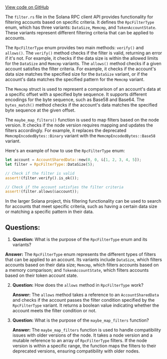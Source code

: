 [View code on GitHub](https://github.com/solana-labs/solana/blob/master/rpc-client-api/src/filter.rs)

The `filter.rs` file in the Solana RPC client API provides functionality for filtering accounts based on specific criteria. It defines the `RpcFilterType` enum, which has three variants: `DataSize`, `Memcmp`, and `TokenAccountState`. These variants represent different filtering criteria that can be applied to accounts.

The `RpcFilterType` enum provides two main methods: `verify()` and `allows()`. The `verify()` method checks if the filter is valid, returning an error if it's not. For example, it checks if the data size is within the allowed limits for the `DataSize` and `Memcmp` variants. The `allows()` method checks if a given account satisfies the filter criteria. For example, it checks if the account's data size matches the specified size for the `DataSize` variant, or if the account's data matches the specified pattern for the `Memcmp` variant.

The `Memcmp` struct is used to represent a comparison of an account's data at a specific offset with a specified byte sequence. It supports different encodings for the byte sequence, such as Base58 and Base64. The `bytes_match()` method checks if the account's data matches the specified byte sequence at the given offset.

The `maybe_map_filters()` function is used to map filters based on the node version. It checks if the node version requires mapping and updates the filters accordingly. For example, it replaces the deprecated `MemcmpEncodedBytes::Binary` variant with the `MemcmpEncodedBytes::Base58` variant.

Here's an example of how to use the `RpcFilterType` enum:

```rust
let account = AccountSharedData::new(0, 0, &[1, 2, 3, 4, 5]);
let filter = RpcFilterType::DataSize(5);

// Check if the filter is valid
assert!(filter.verify().is_ok());

// Check if the account satisfies the filter criteria
assert!(filter.allows(&account));
```

In the larger Solana project, this filtering functionality can be used to search for accounts that meet specific criteria, such as having a certain data size or matching a specific pattern in their data.
## Questions: 
 1. **Question:** What is the purpose of the `RpcFilterType` enum and its variants?

   **Answer:** The `RpcFilterType` enum represents the different types of filters that can be applied to an account. Its variants include `DataSize`, which filters accounts based on their data size; `Memcmp`, which filters accounts based on a memory comparison; and `TokenAccountState`, which filters accounts based on their token account state.

2. **Question:** How does the `allows` method in `RpcFilterType` work?

   **Answer:** The `allows` method takes a reference to an `AccountSharedData` and checks if the account passes the filter condition specified by the `RpcFilterType` variant. It returns a boolean value indicating whether the account meets the filter condition or not.

3. **Question:** What is the purpose of the `maybe_map_filters` function?

   **Answer:** The `maybe_map_filters` function is used to handle compatibility issues with older versions of the node. It takes a node version and a mutable reference to an array of `RpcFilterType` filters. If the node version is within a specific range, the function maps the filters to their deprecated versions, ensuring compatibility with older nodes.